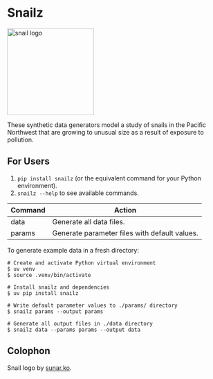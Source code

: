 # Snailz

<img src="https://raw.githubusercontent.com/gvwilson/sz/main/pages/img/snail-logo.svg" alt="snail logo" width="200px">

These synthetic data generators model a study of snails in the Pacific Northwest
that are growing to unusual size as a result of exposure to pollution.

## For Users

1.  `pip install snailz` (or the equivalent command for your Python environment).
1.  `snailz --help` to see available commands.

| Command   | Action |
| --------- | ------ |
| data      | Generate all data files. |
| params    | Generate parameter files with default values. |

To generate example data in a fresh directory:

```
# Create and activate Python virtual environment
$ uv venv
$ source .venv/bin/activate

# Install snailz and dependencies
$ uv pip install snailz

# Write default parameter values to ./params/ directory
$ snailz params --output params

# Generate all output files in ./data directory
$ snailz data --params params --output data
```

## Colophon

Snail logo by [sunar.ko][snail-logo].

[snail-logo]: https://www.vecteezy.com/vector-art/7319786-snails-logo-vector-on-white-background
